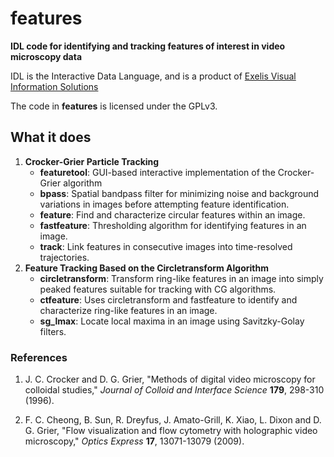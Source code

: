 # features

**IDL code for identifying and tracking features of interest in video microscopy data**

IDL is the Interactive Data Language, and is a product of
[Exelis Visual Information Solutions](http://www.exelisvis.com)

The code in **features** is licensed under the GPLv3.

## What it does

1. **Crocker-Grier Particle Tracking**
    * **featuretool**: GUI-based interactive implementation of the Crocker-Grier algorithm
    * **bpass**: Spatial bandpass filter for minimizing noise and background variations
in images before attempting feature identification.
    * **feature**: Find and characterize circular features within an image.
    * **fastfeature**: Thresholding algorithm for identifying features in an image.
    * **track**: Link features in consecutive images into time-resolved trajectories.
2. **Feature Tracking Based on the Circletransform Algorithm**
    * **circletransform**: Transform ring-like features in an image into simply peaked
features suitable for tracking with CG algorithms.
    * **ctfeature**: Uses circletransform and fastfeature to identify and characterize
ring-like features in an image.
    * **sg_lmax**: Locate local maxima in an image using Savitzky-Golay filters.

### References
1. J. C. Crocker and D. G. Grier, "Methods of digital video microscopy for colloidal studies,"
_Journal of Colloid and Interface Science_ **179**, 298-310 (1996).

2. F. C. Cheong, B. Sun, R. Dreyfus, J. Amato-Grill, K. Xiao, L. Dixon and D. G. Grier, 
"Flow visualization and flow cytometry with holographic video microscopy,"
_Optics Express_ **17**, 13071-13079 (2009).
